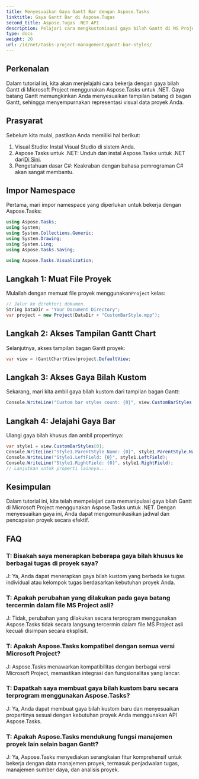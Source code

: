 ```yaml
---
title: Menyesuaikan Gaya Gantt Bar dengan Aspose.Tasks
linktitle: Gaya Gantt Bar di Aspose.Tugas
second_title: Aspose.Tugas .NET API
description: Pelajari cara mengkustomisasi gaya bilah Gantt di MS Project menggunakan Aspose.Tasks untuk .NET. Tingkatkan visualisasi proyek dengan mudah.
type: docs
weight: 20
url: /id/net/tasks-project-management/gantt-bar-styles/
---
```

## Perkenalan
Dalam tutorial ini, kita akan menjelajahi cara bekerja dengan gaya bilah Gantt di Microsoft Project menggunakan Aspose.Tasks untuk .NET. Gaya batang Gantt memungkinkan Anda menyesuaikan tampilan batang di bagan Gantt, sehingga menyempurnakan representasi visual data proyek Anda.
## Prasyarat
Sebelum kita mulai, pastikan Anda memiliki hal berikut:
1. Visual Studio: Instal Visual Studio di sistem Anda.
2.  Aspose.Tasks untuk .NET: Unduh dan instal Aspose.Tasks untuk .NET dari[Di Sini](https://releases.aspose.com/tasks/net/).
3. Pengetahuan dasar C#: Keakraban dengan bahasa pemrograman C# akan sangat membantu.

## Impor Namespace
Pertama, mari impor namespace yang diperlukan untuk bekerja dengan Aspose.Tasks:
```csharp
using Aspose.Tasks;
using System;
using System.Collections.Generic;
using System.Drawing;
using System.Linq;
using Aspose.Tasks.Saving;

using Aspose.Tasks.Visualization;
```
## Langkah 1: Muat File Proyek
 Mulailah dengan memuat file proyek menggunakan`Project` kelas:
```csharp
// Jalur ke direktori dokumen.
String DataDir = "Your Document Directory";
var project = new Project(DataDir + "CustomBarStyle.mpp");
```
## Langkah 2: Akses Tampilan Gantt Chart
Selanjutnya, akses tampilan bagan Gantt proyek:
```csharp
var view = (GanttChartView)project.DefaultView;
```
## Langkah 3: Akses Gaya Bilah Kustom
Sekarang, mari kita ambil gaya bilah kustom dari tampilan bagan Gantt:
```csharp
Console.WriteLine("Custom bar styles count: {0}", view.CustomBarStyles.Count);
```
## Langkah 4: Jelajahi Gaya Bar
Ulangi gaya bilah khusus dan ambil propertinya:
```csharp
var style1 = view.CustomBarStyles[0];
Console.WriteLine("Style1.ParentStyle Name: {0}", style1.ParentStyle.Name);
Console.WriteLine("Style1.LeftField: {0}", style1.LeftField);
Console.WriteLine("Style1.RightField: {0}", style1.RightField);
// Lanjutkan untuk properti lainnya...
```

## Kesimpulan
Dalam tutorial ini, kita telah mempelajari cara memanipulasi gaya bilah Gantt di Microsoft Project menggunakan Aspose.Tasks untuk .NET. Dengan menyesuaikan gaya ini, Anda dapat mengomunikasikan jadwal dan pencapaian proyek secara efektif.

## FAQ
### T: Bisakah saya menerapkan beberapa gaya bilah khusus ke berbagai tugas di proyek saya?
J: Ya, Anda dapat menerapkan gaya bilah kustom yang berbeda ke tugas individual atau kelompok tugas berdasarkan kebutuhan proyek Anda.
### T: Apakah perubahan yang dilakukan pada gaya batang tercermin dalam file MS Project asli?
J: Tidak, perubahan yang dilakukan secara terprogram menggunakan Aspose.Tasks tidak secara langsung tercermin dalam file MS Project asli kecuali disimpan secara eksplisit.
### T: Apakah Aspose.Tasks kompatibel dengan semua versi Microsoft Project?
J: Aspose.Tasks menawarkan kompatibilitas dengan berbagai versi Microsoft Project, memastikan integrasi dan fungsionalitas yang lancar.
### T: Dapatkah saya membuat gaya bilah kustom baru secara terprogram menggunakan Aspose.Tasks?
J: Ya, Anda dapat membuat gaya bilah kustom baru dan menyesuaikan propertinya sesuai dengan kebutuhan proyek Anda menggunakan API Aspose.Tasks.
### T: Apakah Aspose.Tasks mendukung fungsi manajemen proyek lain selain bagan Gantt?
J: Ya, Aspose.Tasks menyediakan serangkaian fitur komprehensif untuk bekerja dengan data manajemen proyek, termasuk penjadwalan tugas, manajemen sumber daya, dan analisis proyek.